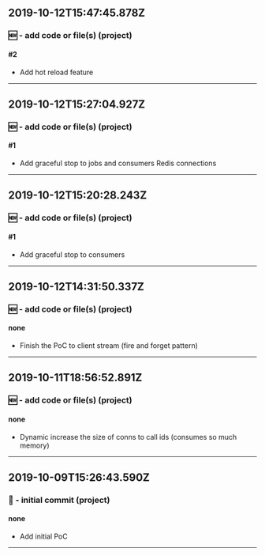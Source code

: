 ## 2019-10-12T15:47:45.878Z
### 🆕 - add code or file(s) (project)

#### #2

- Add hot reload feature

-----------------------------

## 2019-10-12T15:27:04.927Z
### 🆕 - add code or file(s) (project)

#### #1

- Add graceful stop to jobs and consumers Redis connections

-----------------------------

## 2019-10-12T15:20:28.243Z
### 🆕 - add code or file(s) (project)

#### #1

- Add graceful stop to consumers

-----------------------------

## 2019-10-12T14:31:50.337Z
### 🆕 - add code or file(s) (project)

#### none

- Finish the PoC to client stream (fire and forget pattern)

-----------------------------

## 2019-10-11T18:56:52.891Z
### 🆕 - add code or file(s) (project)

#### none

- Dynamic increase the size of conns to call ids (consumes so much memory)

-----------------------------

## 2019-10-09T15:26:43.590Z
### 🎉 - initial commit (project)

#### none

- Add initial PoC

-----------------------------

